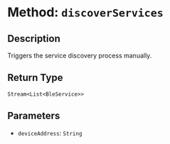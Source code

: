 # Method: `discoverServices`

## Description

Triggers the service discovery process manually.

## Return Type
`Stream<List<BleService>>`

## Parameters

- `deviceAddress`: `String`
